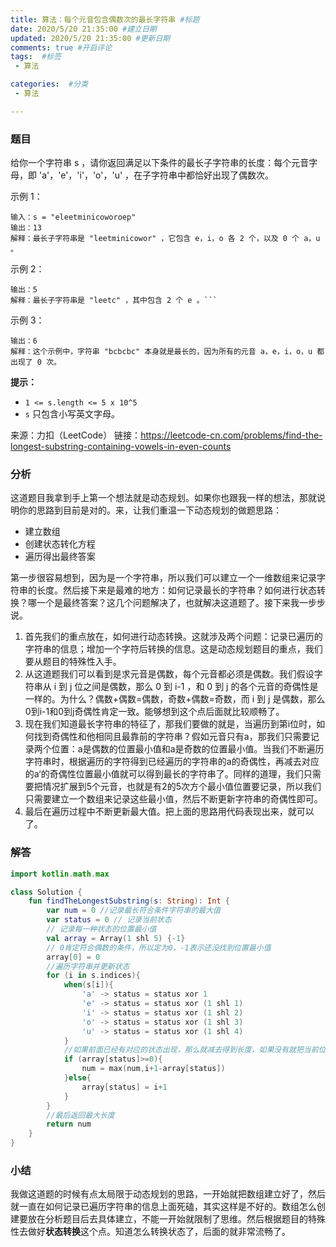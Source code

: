 ```yaml
---
title: 算法：每个元音包含偶数次的最长字符串 #标题
date: 2020/5/20 21:35:00 #建立日期
updated: 2020/5/20 21:35:00 #更新日期
comments: true #开启评论
tags:  #标签
 - 算法

categories:  #分类
 - 算法

---
```


### 题目

给你一个字符串 s ，请你返回满足以下条件的最长子字符串的长度：每个元音字母，即 'a'，'e'，'i'，'o'，'u' ，在子字符串中都恰好出现了偶数次。

示例 1：

 ```
输入：s = "eleetminicoworoep"
输出：13
解释：最长子字符串是 "leetminicowor" ，它包含 e，i，o 各 2 个，以及 0 个 a，u 。
 ```

示例 2：

```输入：s = "leetcodeisgreat"
输出：5
解释：最长子字符串是 "leetc" ，其中包含 2 个 e 。```

```

示例 3：

```输入：s = "bcbcbc"
输出：6
解释：这个示例中，字符串 "bcbcbc" 本身就是最长的，因为所有的元音 a，e，i，o，u 都出现了 0 次。
```

**提示：**

- `1 <= s.length <= 5 x 10^5`
- `s` 只包含小写英文字母。

来源：力扣（LeetCode）
链接：https://leetcode-cn.com/problems/find-the-longest-substring-containing-vowels-in-even-counts

### 分析

这道题目我拿到手上第一个想法就是动态规划。如果你也跟我一样的想法，那就说明你的思路到目前是对的。来，让我们重温一下动态规划的做题思路：

- 建立数组
- 创建状态转化方程
- 遍历得出最终答案

第一步很容易想到，因为是一个字符串，所以我们可以建立一个一维数组来记录字符串的长度。然后接下来是最难的地方：如何记录最长的字符串？如何进行状态转换？哪一个是最终答案？这几个问题解决了，也就解决这道题了。接下来我一步步说。

1. 首先我们的重点放在，如何进行动态转换。这就涉及两个问题：记录已遍历的字符串的信息；增加一个字符后转换的信息。这是动态规划题目的重点，我们要从题目的特殊性入手。
2. 从这道题我们可以看到是求元音是偶数，每个元音都必须是偶数。我们假设字符串从 i 到 j 位之间是偶数，那么 0 到 i-1 ，和 0 到 j 的各个元音的奇偶性是一样的。为什么？偶数+偶数=偶数，奇数+偶数=奇数，而 i 到 j 是偶数，那么0到i-1和0到j奇偶性肯定一致。能够想到这个点后面就比较顺畅了。
3. 现在我们知道最长字符串的特征了，那我们要做的就是，当遍历到第i位时，如何找到奇偶性和他相同且最靠前的字符串？假如元音只有a，那我们只需要记录两个位置：a是偶数的位置最小值和a是奇数的位置最小值。当我们不断遍历字符串时，根据遍历的字符得到已经遍历的字符串的a的奇偶性，再减去对应的a‘的奇偶性位置最小值就可以得到最长的字符串了。同样的道理，我们只需要把情况扩展到5个元音，也就是有2的5次方个最小值位置要记录，所以我们只需要建立一个数组来记录这些最小值，然后不断更新字符串的奇偶性即可。
4. 最后在遍历过程中不断更新最大值。把上面的思路用代码表现出来，就可以了。

### 解答

```kotlin
import kotlin.math.max

class Solution {
    fun findTheLongestSubstring(s: String): Int {
        var num = 0 //记录最长符合条件字符串的最大值
        var status = 0 // 记录当前状态
        // 记录每一种状态的位置最小值
        val array = Array(1 shl 5) {-1} 
        // 0肯定符合偶数的条件，所以定为0，-1表示还没找到位置最小值
        array[0] = 0
        //遍历字符串并更新状态
        for (i in s.indices){
            when(s[i]){
                'a' -> status = status xor 1
                'e' -> status = status xor (1 shl 1)
                'i' -> status = status xor (1 shl 2)
                'o' -> status = status xor (1 shl 3)
                'u' -> status = status xor (1 shl 4)
            }
            //如果前面已经有对应的状态出现，那么就减去得到长度，如果没有就把当前位置放上去。记得加1，因为位置是从0开始
            if (array[status]>=0){
                num = max(num,i+1-array[status])
            }else{
                array[status] = i+1
            }
        }
        //最后返回最大长度
        return num
    }
}
```

### 小结

我做这道题的时候有点太局限于动态规划的思路，一开始就把数组建立好了，然后就一直在如何记录已遍历字符串的信息上面死磕，其实这样是不好的。数组怎么创建要放在分析题目后去具体建立，不能一开始就限制了思维。然后根据题目的特殊性去做好**状态转换**这个点。知道怎么转换状态了，后面的就非常流畅了。